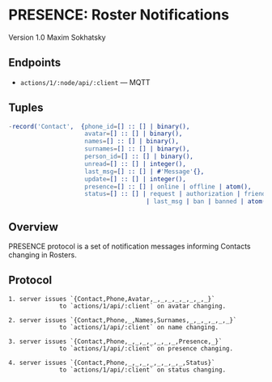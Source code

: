 PRESENCE: Roster Notifications
==============================

Version 1.0 Maxim Sokhatsky

Endpoints
--------

* `actions/1/:node/api/:client` — MQTT

Tuples
------

```erlang
-record('Contact',  {phone_id=[] :: [] | binary(),
                     avatar=[] :: [] | binary(),
                     names=[] :: [] | binary(),
                     surnames=[] :: [] | binary(),
                     person_id=[] :: [] | binary(),
                     unread=[] :: [] | integer(),
                     last_msg=[] :: [] | #'Message'{},
                     update=[] :: [] | integer(),
                     presence=[] :: [] | online | offline | atom(),
                     status=[] :: [] | request | authorization | friend
                                      | last_msg | ban | banned | atom()}).
```

Overview
--------

PRESENCE protocol is a set of notification messages informing Contacts changing in Rosters.

Protocol
--------

```
1. server issues `{Contact,Phone,Avatar,_,_,_,_,_,_,_,_}`
              to `actions/1/api/:client` on avatar changing.
```

```
2. server issues `{Contact,Phone,_,Names,Surnames,_,_,_,_,_,_}`
              to `actions/1/api/:client` on name changing.
```

```
3. server issues `{Contact,Phone,_,_,_,_,_,_,_,Presence,_}`
              to `actions/1/api/:client` on presence changing.
```

```
4. server issues `{Contact,Phone,_,_,_,_,_,_,_,_,Status}`
              to `actions/1/api/:client` on status changing.
```
